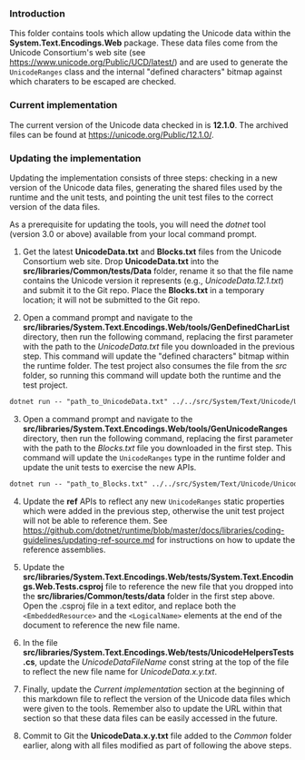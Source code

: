 ### Introduction

This folder contains tools which allow updating the Unicode data within the __System.Text.Encodings.Web__ package. These data files come from the Unicode Consortium's web site (see https://www.unicode.org/Public/UCD/latest/) and are used to generate the `UnicodeRanges` class and the internal "defined characters" bitmap against which charaters to be escaped are checked.

### Current implementation

The current version of the Unicode data checked in is __12.1.0__. The archived files can be found at https://unicode.org/Public/12.1.0/.

### Updating the implementation

Updating the implementation consists of three steps: checking in a new version of the Unicode data files, generating the shared files used by the runtime and the unit tests, and pointing the unit test files to the correct version of the data files.

As a prerequisite for updating the tools, you will need the _dotnet_ tool (version 3.0 or above) available from your local command prompt.

1. Get the latest __UnicodeData.txt__ and __Blocks.txt__ files from the Unicode Consortium web site. Drop __UnicodeData.txt__ into the __src/libraries/Common/tests/Data__ folder, rename it so that the file name contains the Unicode version it represents (e.g., _UnicodeData.12.1.txt_) and submit it to the Git repo. Place the __Blocks.txt__ in a temporary location; it will not be submitted to the Git repo.

2. Open a command prompt and navigate to the __src/libraries/System.Text.Encodings.Web/tools/GenDefinedCharList__ directory, then run the following command, replacing the first parameter with the path to the _UnicodeData.txt_ file you downloaded in the previous step. This command will update the "defined characters" bitmap within the runtime folder. The test project also consumes the file from the _src_ folder, so running this command will update both the runtime and the test project.

```txt
dotnet run -- "path_to_UnicodeData.txt" ../../src/System/Text/Unicode/UnicodeHelpers.generated.cs
```

3. Open a command prompt and navigate to the __src/libraries/System.Text.Encodings.Web/tools/GenUnicodeRanges__ directory, then run the following command, replacing the first parameter with the path to the _Blocks.txt_ file you downloaded in the first step. This command will update the `UnicodeRanges` type in the runtime folder and update the unit tests to exercise the new APIs.

```txt
dotnet run -- "path_to_Blocks.txt" ../../src/System/Text/Unicode/UnicodeRanges.generated.cs ../../tests/UnicodeRangesTests.generated.cs
```

4. Update the __ref__ APIs to reflect any new `UnicodeRanges` static properties which were added in the previous step, otherwise the unit test project will not be able to reference them. See https://github.com/dotnet/runtime/blob/master/docs/libraries/coding-guidelines/updating-ref-source.md for instructions on how to update the reference assemblies.

5. Update the __src/libraries/System.Text.Encodings.Web/tests/System.Text.Encodings.Web.Tests.csproj__ file to reference the new file that you dropped into the __src/libraries/Common/tests/data__ folder in the first step above. Open the .csproj file in a text editor, and replace both the `<EmbeddedResource>` and the `<LogicalName>` elements at the end of the document to reference the new file name.

6. In the file __src/libraries/System.Text.Encodings.Web/tests/UnicodeHelpersTests.cs__, update the _UnicodeDataFileName_ const string at the top of the file to reflect the new file name for _UnicodeData.x.y.txt_.

7. Finally, update the _Current implementation_ section at the beginning of this markdown file to reflect the version of the Unicode data files which were given to the tools. Remember also to update the URL within that section so that these data files can be easily accessed in the future.

8. Commit to Git the __UnicodeData.x.y.txt__ file added to the _Common_ folder earlier, along with all files modified as part of following the above steps.
